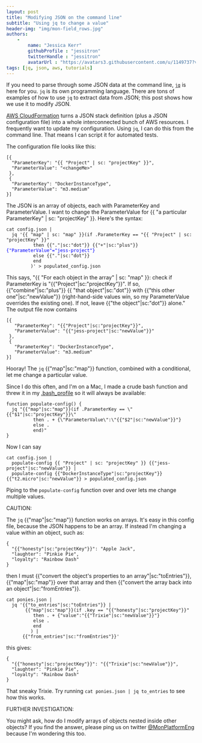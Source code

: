 ```yaml
---
layout: post
title: "Modifying JSON on the command line"
subtitle: "Using jq to change a value"
header-img: "img/mon-field_rows.jpg"
authors:
    -
        name: "Jessica Kerr"
        githubProfile : "jessitron"
        twitterHandle : "jessitron"
        avatarUrl : "https://avatars3.githubusercontent.com/u/1149737?v=3"
tags: [jq, json, aws, tutorials]
---
```


<style scoped>
  .projectKey { color: red }
  .map { color: orange }
  .plus { color: brown }
  .newValue { color: blue }
  .dot { color: hotpink }
  .toEntries { color: purple }
  .fromEntries { color: green }
</style>

If you need to parse through some JSON data at the command line, [`jq`](http://stedolan.github.io/jq/) is here for you.
`jq` is its own programming language. There are tons of examples of how to use `jq` to extract data from JSON; 
this post shows how we use it to modify JSON.

[AWS CloudFormation](http://aws.amazon.com/cloudformation/) turns a JSON stack definition (plus a JSON configuration file)
into a whole interconnected bunch of AWS resources. I frequently want to update my configuration. 
Using `jq`, I can do this from the command line. That means I can script it for automated tests.

The configuration file looks like this:


<div class="highlight"><pre><code class="language-json" data-lang="json">[{
  "ParameterKey": "{{ "Project" | sc: "projectKey" }}",
  "ParameterValue": "&lt;changeMe&gt;"
 }, 
 {
  "ParameterKey": "DockerInstanceType",
  "ParameterValue": "m3.medium"
}]
</code></pre></div>

The JSON is an array of objects, each with ParameterKey and ParameterValue. I want to change the ParameterValue for {{ "a particular ParameterKey" | sc: "projectKey" }}. Here's the syntax:


<div class="highlight"><pre><code class="language-bash" data-lang="bash">cat config.json | 
  jq '{{ "map" | sc: "map" }}(if .ParameterKey == "{{ "Project" | sc: "projectKey" }}"
          then {{"."|sc:"dot"}} {{"+"|sc:"plus"}} <span class="newValue">{"ParameterValue"="jess-project"}</span>
          else {{"."|sc:"dot"}}
          end
         )' > populated_config.json
</code></pre></div>

This says, "{{ "For each object in the array" | sc: "map" }}:
check if ParameterKey is "{{"Project"|sc:"projectKey"}}". If so,
{{"combine"|sc:"plus"}} {{ "that object"|sc:"dot"}}
with {{"this other one"|sc:"newValue"}} (right-hand-side values win, so my ParameterValue overrides the existing one). If not, leave {{"the object"|sc:"dot"}} alone." 
The output file now contains

<div class="highlight"><pre><code class="language-bash" data-lang="bash">[{
   "ParameterKey": "{{"Project"|sc:"projectKey"}}",
   "ParameterValue": "{{"jess-project"|sc:"newValue"}}"
 },
 {
   "ParameterKey": "DockerInstanceType",
   "ParameterValue": "m3.medium"
}]
</code></pre></div>

Hooray! The `jq` {{"map"|sc:"map"}} function, combined with a conditional, let me change a particular value.

Since I do this often, and I'm on a Mac, I made a crude bash function and threw it in my [.bash_profile](http://web.physics.ucsb.edu/~pcs/apps/bash/intro-bash.html) so it will always be available:

<div class="highlight"><pre><code class="language-bash" data-lang="bash">function populate-config() { 
  jq "{{"map"|sc:"map"}}(if .ParameterKey == \"{{"$1"|sc:"projectKey"}}\" 
          then . + {\"ParameterValue\":\"{{"$2"|sc:"newValue"}}"} 
          else . 
          end)"
}
</code></pre></div>

Now I can say

<div class="highlight"><pre><code class="language-bash" data-lang="bash">cat config.json | 
  populate-config {{ "Project" | sc: "projectKey" }} {{"jess-project"|sc:"newValue"}} |
  populate-config {{"DockerInstanceType"|sc:"projectKey"}} {{"t2.micro"|sc:"newValue"}} > populated_config.json
</code></pre></div>

Piping to the `populate-config` function over and over lets me change multiple values.

CAUTION:

The `jq` {{"map"|sc:"map"}} function works on arrays. It's easy in this config file, because the JSON happens to be an array. If instead I'm changing a value within an object, such as:

<div class="highlight"><pre><code class="language-bash" data-lang="bash">{
  "{{"honesty"|sc:"projectKey"}}": "Apple Jack",
  "laughter": "Pinkie Pie",
  "loyalty": "Rainbow Dash"
}
</code></pre></div>

then I must {{"convert the object's properties to an array"|sc:"toEntries"}}, {{"map"|sc:"map"}} over that array and then {{"convert the array back into an object"|sc:"fromEntries"}}.


<div class="highlight"><pre><code class="language-bash" data-lang="bash">cat ponies.json | 
  jq '{{"to_entries"|sc:"toEntries"}} | 
       {{"map"|sc:"map"}}(if .key == "{{"honesty"|sc:"projectKey"}}" 
          then . + {"value":"{{"Trixie"|sc:"newValue"}}"} 
          else . 
          end
         ) | 
      {{"from_entries"|sc:"fromEntries"}}'
</code></pre></div>

this gives:

<div class="highlight"><pre><code class="language-bash" data-lang="bash">{
  "{{"honesty"|sc:"projectKey"}}": "{{"Trixie"|sc:"newValue"}}",
  "laughter": "Pinkie Pie",
  "loyalty": "Rainbow Dash"
}
</code></pre></div>

That sneaky Trixie. Try running `cat ponies.json | jq to_entries` to see how this works.

FURTHER INVESTIGATION:

You might ask, how do I modify arrays of objects nested inside other objects? If you find the answer, please ping us on twitter [@MonPlatformEng](http://twitter.com/MonPlatformEng) because I'm wondering this too.
